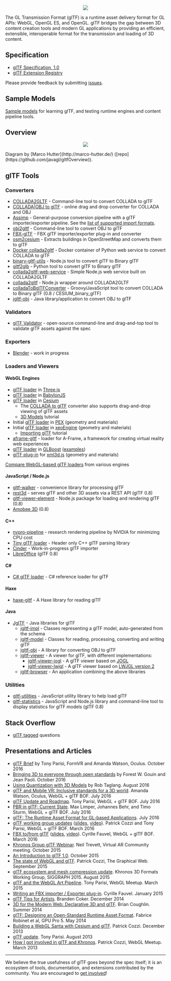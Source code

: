 <p align="center">
<img src="specification/figures/gltf.png" />
</p>

The GL Transmission Format (glTF) is a runtime asset delivery format for GL APIs: WebGL, OpenGL ES, and OpenGL.  glTF bridges the gap between 3D content creation tools and modern GL applications by providing an efficient, extensible, interoperable format for the transmission and loading of 3D content.

## Specification

* [glTF Specification, 1.0](specification/README.md)
* [glTF Extension Registry](extensions/README.md)

Please provide feedback by submitting [issues](https://github.com/KhronosGroup/glTF/issues).

## Sample Models

[Sample models](sampleModels/README.md) for learning glTF, and testing runtime engines and content pipeline tools.

## Overview

<p align="center">
<a href="https://raw.githubusercontent.com/KhronosGroup/glTF/master/specification/figures/gltfOverview-0.2.0.png"><img src="specification/figures/gltfOverview-0.2.0-small.png" /></a>
</p>
Diagram by [Marco Hutter](http://marco-hutter.de/) ([repo](https://github.com/javagl/gltfOverview)).

## glTF Tools

### Converters

* [COLLADA2GLTF](https://github.com/KhronosGroup/glTF/wiki/converter) - Command-line tool to convert COLLADA to glTF
* [COLLADA|OBJ to glTF](http://cesiumjs.org/convertmodel.html) - online drag and drop converter for COLLADA and OBJ
* [Assimp](http://www.assimp.org/) - General-purpose conversion pipeline with a glTF importer/exporter pipeline. See the [list of supported import formats](https://github.com/assimp/assimp#supported-file-formats).
* [obj2gltf](https://github.com/AnalyticalGraphicsInc/OBJ2GLTF) - Command-line tool to convert OBJ to glTF
* [FBX-glTF](https://github.com/cyrillef/FBX-glTF) - FBX glTF importer/exporter plug-in and converter
* [osm2cesium](https://github.com/stirringhalo/osm2cesium) - Extracts buildings in OpenStreetMap and converts them to glTF
* [Docker collada2gltf](https://hub.docker.com/r/winsent/collada2gltf/) - Docker container of Python web service to convert COLLADA to glTF
* [binary-gltf-utils](https://github.com/Qantas94Heavy/binary-gltf-utils) - Node.js tool to convert glTF to Binary glTF
* [gltf2glb](https://github.com/Geopipe/gltf2glb) - Python tool to convert glTF to Binary glTF
* [collada2gltf-web-service](https://github.com/AnalyticalGraphicsInc/collada2gltf-web-service) - Simple Node.js web service built on COLLADA2GLTF
* [collada2gltf](https://www.npmjs.com/package/collada2gltf) - Node.js wrapper around COLLADA2GLTF
* [colladaToBglTFConverter](https://github.com/virtualcitySYSTEMS/colladaToBglTFConverter) - Groovy/JavaScript tool to convert COLLADA to Binary glTF (0.8 / CESIUM_binary_glTF)
* [jgltf-obj](https://github.com/javagl/JglTF/tree/master/jgltf-obj) - Java library/application to convert OBJ to glTF

### Validators

* [glTF Validator](https://github.com/KhronosGroup/glTF-Validator) - open-source command-line and drag-and-top tool to validate glTF assets against the spec

### Exporters

* [Blender](https://github.com/Kupoman/blendergltf) - work in progress

### Loaders and Viewers

#### WebGL Engines

* [glTF loader](https://github.com/mrdoob/three.js/blob/master/examples/js/loaders/GLTFLoader.js) in [Three.js](https://threejs.org/)
* [glTF loader](https://github.com/BabylonJS/Babylon.js/tree/master/loaders/glTF) in [BabylonJS](http://babylonjs.com/)
* [glTF loader](https://github.com/AnalyticalGraphicsInc/cesium/blob/master/Source/Scene/Model.js) in [Cesium](http://cesiumjs.org/)
   * The [COLLADA to glTF](http://cesiumjs.org/convertmodel.html) converter also supports drag-and-drop viewing of glTF assets
   * [3D Models](https://cesiumjs.org/tutorials/3D-Models-Tutorial/) tutorial
* Initial [glTF loader](https://github.com/pex-gl/pex-gltf) in [PEX](http://vorg.github.io/pex/) (geometry and materials)
* Initial [glTF loader](https://github.com/xeolabs/xeoengine/tree/master/src/importing/gltf) in [xeoEngine](http://xeoengine.org/) (geometry and materials)
   * [Importing glTF](https://github.com/xeolabs/xeoengine/wiki/Importing-glTF) tutorial
* [aframe-gltf](https://github.com/aframevr/aframe) - loader for A-Frame, a framework for creating virtual reality web experiences
* [glTF loader](https://github.com/emadurandal/GLBoost/blob/master/src/js/middle_level/loader/GLTFLoader.js) in [GLBoost](https://github.com/emadurandal/GLBoost) ([examples](https://gitcdn.xyz/repo/emadurandal/GLBoost/master/examples/index.html))
* [glTF plug-in](https://github.com/xml3d/xml3d-gltf-plugin) for [xml3d.js](http://xml3d.org)  (geometry and materials)

[Compare WebGL-based glTF loaders](https://github.com/cx20/gltf-test) from various engines

#### JavaScript / Node.js

* [gltf-walker](https://github.com/ksons/gltf-walker) - convenience library for processing glTF
* [rest3d](https://github.com/amd/rest3d) - serves glTF and other 3D assets via a REST API (glTF 0.8)
* [gltf-viewer-element](https://www.npmjs.com/package/gltf-viewer-element) - Node.js package for loading and rendering glTF (0.8)
* [Amobee 3D](http://amobee3d.s3.amazonaws.com/ads/Amobee3D_AdList.html) (0.8)

#### C++

* [nvpro-pipeline](https://github.com/nvpro-pipeline/pipeline) - research rendering pipeline by NVIDIA for minimizing CPU cost 
* [Tiny glTF loader](https://github.com/syoyo/tinygltfloader) - Header only C++ glTF parsing library
* [Cinder](http://discourse.libcinder.org/t/gltf-initial-release-wip/212) - Work-in-progress glTF importer
* [LibreOffice](http://zolnaitamas.blogspot.com/2014/08/3d-models-in-impress-libreoffice-43.html) (glTF 0.8)

#### C# #

* [C# glTF loader](https://github.com/KhronosGroup/glTF/tree/master/loaders/CSharp) - C# reference loader for glTF

#### Haxe

* [haxe-gltf](https://github.com/FuzzyWuzzie/haxe-gltf) - A Haxe library for reading glTF

#### Java

* [JglTF](https://github.com/javagl/JglTF) - Java libraries for glTF
  * [jgltf-impl](https://github.com/javagl/JglTF/tree/master/jgltf-impl) - Classes representing a glTF model, auto-generated from the schema
  * [jgltf-model](https://github.com/javagl/JglTF/tree/master/jgltf-model) - Classes for reading, processing, converting and writing glTF
  * [jgltf-obj](https://github.com/javagl/JglTF/tree/master/jgltf-obj) - A library for converting OBJ to glTF
  * [jgltf-viewer](https://github.com/javagl/JglTF/tree/master/jgltf-viewer) - A viewer for glTF, with different implementations:
      * [jgltf-viewer-jogl](https://github.com/javagl/JglTF/tree/master/jgltf-viewer-jogl) - A glTF viewer based on [JOGL](http://jogamp.org/jogl/www/)
      * [jgltf-viewer-lwjgl](https://github.com/javagl/JglTF/tree/master/jgltf-viewer-lwjgl) - A glTF viewer based on [LWJGL version 2](http://legacy.lwjgl.org/)
  * [jgltf-browser](https://github.com/javagl/JglTF/tree/master/jgltf-browser) - An application combining the above libraries

### Utilities

* [gltf-utilities](https://github.com/AnalyticalGraphicsInc/gltf-utilities) - JavaScript utility library to help load glTF
* [gltf-statistics](https://github.com/AnalyticalGraphicsInc/gltf-statistics) - JavaScript and Node.js library and command-line tool to display statistics for glTF models (glTF 0.8)

## Stack Overflow

* [glTF tagged](http://stackoverflow.com/questions/tagged/gltf) questions

## Presentations and Articles

* [glTF Brief](https://docs.google.com/presentation/d/1BRdEGqJFIWk3QOehOxJqM9dIE4kIBNQhIm7UeBaVse0/edit#slide=id.g185e245559_2_28) by Tony Parisi, FormVR and Amanda Watson, Oculus. October 2016
* [Bringing 3D to everyone through open standards](https://blogs.windows.com/buildingapps/2016/10/28/bringing-3d-to-everyone-through-open-standards/) by Forest W. Gouin and Jean Paoli. October 2016
* [Using Quantization with 3D Models](http://cesiumjs.org/2016/08/08/Cesium-web3d-quantized-attributes/) by Rob Taglang. August 2016
* [glTF and Mobile VR: Inclusive standards for a 3D world](https://www.khronos.org/assets/uploads/developers/library/2016-siggraph/glTF-MobileVR-Oculus-BOF-Update-SIGGRAPH_Jul16.pdf). Amanda Watson, Oculus, WebGL + glTF BOF. July 2016
* [glTF Update and Roadmap](https://www.khronos.org/assets/uploads/developers/library/2016-siggraph/glTF-BOF-Update-SIGGRAPH_Jul16.pdf). Tony Parisi, WebGL + glTF BOF. July 2016
* [PBR in glTF: Current State](https://www.khronos.org/webgl/wiki_1_15/images/2016-07-28_WebGL_BOF_PBR.pdf). Max Limper, Johannes Behr, and Timo Sturm, WebGL + glTF BOF. July 2016
* [glTF: The Runtime Asset Format for GL-based Applications](https://www.khronos.org/assets/uploads/developers/library/2016-siggraph/glTF-Background-Briefing_Jul16.pdf). July 2016
* [glTF working group updates](https://www.khronos.org/assets/uploads/developers/library/2016-gdc/glTF-GDC_Mar16.pdf) ([slides](https://www.khronos.org/assets/uploads/developers/library/2016-gdc/glTF-GDC_Mar16.pdf), [video](https://www.youtube.com/watch?v=qAjWiVfR5Nw&t=43m40s)). Patrick Cozzi and Tony Parisi, WebGL + glTF BOF. March 2016
* [FBX to/from glTF](https://www.khronos.org/assets/uploads/developers/library/2016-gdc/Autodesk-FBX-glTF-WebGL_Mar16.pdf) ([slides](https://www.khronos.org/assets/uploads/developers/library/2016-gdc/Autodesk-FBX-glTF-WebGL_Mar16.pdf), [video](https://www.youtube.com/watch?v=qAjWiVfR5Nw&t=59m08s)). Cyrille Fauvel, WebGL + glTF BOF. March 2016
* [Khronos Group glTF Webinar](https://www.youtube.com/watch?v=YXPeh2hy6Tc). Neil Trevett, Virtual AR Community meeting. October 2015
* [An Introduction to glTF 1.0](https://www.khronos.org/assets/uploads/developers/library/overview/glTF-1.0-Introduction-Oct15.pdf). October 2015
* [The state of WebGL and glTF](https://www.khronos.org/assets/uploads/developers/library/2015-graphical-web/WebGL-and-glTF-Graphical-Web_Sep15.pdf). Patrick Cozzi, The Graphical Web. September 2015
* [glTF ecosystem and mesh compression update](https://www.khronos.org/webgl/wiki_1_15/images/GlTF_Update_SIGGRAPH_Aug15.pdf). Khronos 3D Formats Working Group, SIGGRAPH 2015. August 2015
* [glTF and the WebGL Art Pipeline](http://www.slideshare.net/auradeluxe/gltf-and-the-webgl-art-pipeline-march-2015). Tony Parisi, WebGL Meetup. March 2015
* [Writing an FBX importer / Exporter plug-in](http://around-the-corner.typepad.com/adn/2015/01/writing-an-fbx-importer-exporter-plug-in.html). Cyrille Fauvel. January 2015
* [glTF Tips for Artists](http://cesiumjs.org/2014/12/15/glTF-Tips-for-Artists/). Branden Coker. December 2014
* [3D for the Modern Web: Declarative 3D and glTF](http://mason.gmu.edu/~bcoughl2/cs752/). Brian Coughlin. Summer 2014
* [glTF: Designing an Open-Standard Runtime Asset Format](https://books.google.com/books?id=uIDSBQAAQBAJ&pg=PA375&lpg=PA375&dq=%22Designing+an+Open-Standard+Runtime+Asset+Format%22&source=bl&ots=XLLQ_9piKe&sig=rwLmjPbxN3p5LMYBzf-LGoAJtgs&hl=en&sa=X&ved=0CCkQ6AEwAmoVChMI5bTKlJ3MyAIVBqMeCh012ggk). Fabrice Robinet et al, GPU Pro 5. May 2014
* [Building a WebGL Santa with Cesium and glTF](http://cesiumjs.org/2013/12/23/Building-A-WebGL-Santa-with-Cesium-and-glTF/). Patrick Cozzi. December 2013
* [glTF update](http://www.slideshare.net/auradeluxe/gltf-update-with-tony-parisi). Tony Parisi. August 2013
* [How I got involved in glTF and Khronos](http://blog.virtualglobebook.com/2013/03/how-i-got-involved-in-gltf-and-khronos.html). Patrick Cozzi, WebGL Meetup. March 2013

---

We believe the true usefulness of glTF goes beyond the spec itself; it is an ecosystem of tools, documentation, and extensions contributed by the community.  You are encouraged to [get involved](https://github.com/KhronosGroup/glTF/issues/456)!
